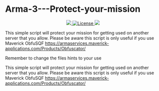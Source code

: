 # Arma-3---Protect-your-mission
<p align="center">
    <a href="https://www.bistudio.com/community/licenses/arma-public-license-nd">
        <img src="https://img.shields.io/badge/license-APL--ND-blue.svg"/>
    </a>
    <a href="https://creativecommons.org/licenses/by-nc-nd/4.0/deed.en_US">
        <img src="https://img.shields.io/badge/license-CC--BY--NC--ND-4CB697.svg" alt="License" />
    </a>
    <a href="">
        <img src="https://img.shields.io/badge/Version-v0.0.1-brightgreen.svg"/>
    </a>
    
</p>

This simple script will protect your mission for getting used on another server that you allow. Please be aware this script is only useful if you use Maverick ObfuSQF https://armaservices.maverick-applications.com/Products/Obfuscator/

Remember to change the files hints to your use

This simple script will protect your mission for getting used on another server that you allow. Please be aware this script is only useful if you use Maverick ObfuSQF https://armaservices.maverick-applications.com/Products/Obfuscator/
